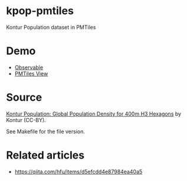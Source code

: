 # kpop-pmtiles
Kontur Population dataset in PMTiles

# Demo
- [Observable](https://observablehq.com/@hfu/kpop-pmtiles)
- [PMTiles View](https://pmtiles.io/?url=https%3A%2F%2Fdata.source.coop%2Fsmartmaps%2Ffoil4gr1%2Fkpop.pmtiles#map=8.29/-33.989/19.261)

# Source
[Kontur Population: Global Population Density for 400m H3 Hexagons](https://data.humdata.org/m/dataset/kontur-population-dataset?) by Kontur (CC-BY).

See Makefile for the file version.

# Related articles
- https://qiita.com/hfu/items/d5efcdd4e87984ea40a5

